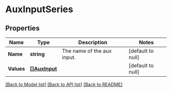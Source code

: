 # AuxInputSeries

## Properties
Name | Type | Description | Notes
------------ | ------------- | ------------- | -------------
**Name** | **string** | The name of the aux input. | [default to null]
**Values** | [**[]AuxInput**](AuxInput.md) |  | [default to null]

[[Back to Model list]](../README.md#documentation-for-models) [[Back to API list]](../README.md#documentation-for-api-endpoints) [[Back to README]](../README.md)


